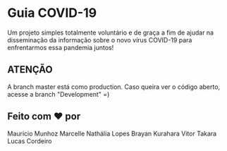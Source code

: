 # Guia COVID-19

Um projeto simples totalmente voluntário e de graça a fim de ajudar na disseminação da informação sobre o novo vírus COVID-19 para enfrentarmos essa pandemia juntos!

## ATENÇÃO

A branch master está como production. Caso queira ver o código aberto, acesse a branch "Development" =)

## Feito com ❤️ por

Maurício Munhoz
Marcelle
Nathália Lopes
Brayan Kurahara
Vitor Takara
Lucas Cordeiro
